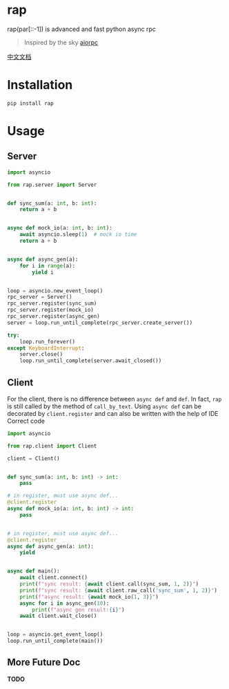 # rap
rap(par[::-1]) is advanced and fast python async rpc

> Inspired by the sky [aiorpc](https://github.com/choleraehyq/aiorpc)

[中文文档](https://github.com/so1n/rap/blob/master/README_CH.md)
# Installation
```Bash
pip install rap
```

# Usage

## Server
```Python
import asyncio

from rap.server import Server


def sync_sum(a: int, b: int):
    return a + b


async def mock_io(a: int, b: int):
    await asyncio.sleep(1)  # mock io time
    return a + b


async def async_gen(a):
    for i in range(a):
        yield i


loop = asyncio.new_event_loop()
rpc_server = Server()
rpc_server.register(sync_sum)
rpc_server.register(mock_io)
rpc_server.register(async_gen)
server = loop.run_until_complete(rpc_server.create_server())

try:
    loop.run_forever()
except KeyboardInterrupt:
    server.close()
    loop.run_until_complete(server.await_closed())
```

## Client
For the client, there is no difference between `async def` and `def`. In fact, `rap` is still called by the method of `call_by_text`. Using `async def` can be decorated by `client.register` and can also be written with the help of IDE Correct code
```Python
import asyncio

from rap.client import Client

client = Client()


def sync_sum(a: int, b: int) -> int:
    pass

# in register, must use async def...
@client.register
async def mock_io(a: int, b: int) -> int:
    pass


# in register, must use async def...
@client.register
async def async_gen(a: int):
    yield


async def main():
    await client.connect()
    print(f"sync result: {await client.call(sync_sum, 1, 2)}")
    print(f"sync result: {await client.raw_call('sync_sum', 1, 2)}")
    print(f"async result: {await mock_io(1, 3)}")
    async for i in async_gen(10):
        print(f"async gen result:{i}")
    await client.wait_close()


loop = asyncio.get_event_loop()
loop.run_until_complete(main())
```

## More Future Doc
**TODO**